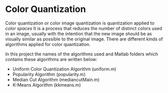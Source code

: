 # Color Quantization
Color quantization or color image quantization is quantization applied to *color spaces*
It is a process that reduces the number of distinct colors used in an image, usually with the intention that the new image should be as visually similar as possible to the original image.
There are different kinds of algorithms applied for color quantization.


In this project the names of the algorithms used and Matlab folders which contains these algorithms are written below:
- Uniform Color Quantization Algorithm (uniform.m)
- Popularity Algorithm  (popularity.m)
- Median Cut Algorithm (mediancutMain.m)
- K-Means Algorithm (kkmeans.m)





